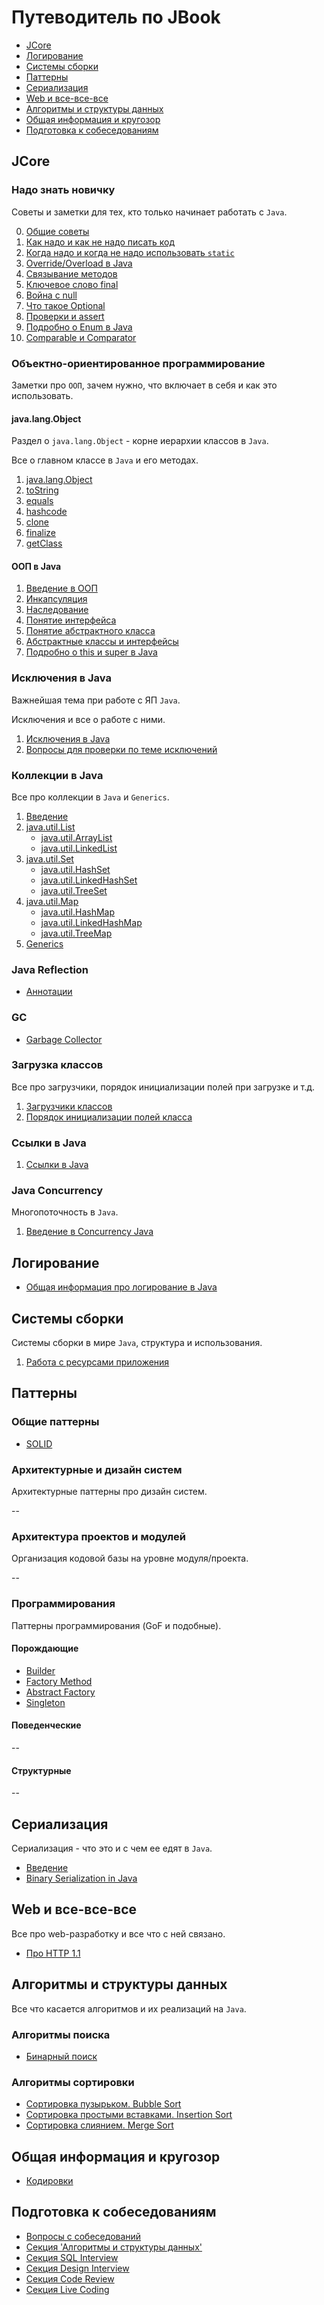 # Путеводитель по JBook

- [JCore](#jcore)
- [Логирование](#логирование)
- [Системы сборки](#системы-сборки)
- [Паттерны](#паттерны)
- [Сериализация](#сериализация)
- [Web и все-все-все](#web-и-все-все-все)
- [Алгоритмы и структуры данных](#алгоритмы-и-структуры-данных)
- [Общая информация и кругозор](#общая-информация-и-кругозор)
- [Подготовка к собеседованиям](#подготовка-к-собеседованиям)

## JCore

### Надо знать новичку

Советы и заметки для тех, кто только начинает работать с `Java`.

0. [Общие советы](jcore/beginner/common_advices.md)
1. [Как надо и как не надо писать код](jcore/beginner/code_style.md)
2. [Когда надо и когда не надо использовать `static`](jcore/beginner/static_java.md)
3. [Override/Overload в Java](jcore/beginner/over-load-ride.md)
4. [Связывание методов](jcore/beginner/early_late_binding.md)
5. [Ключевое слово final](jcore/beginner/final.md)
6. [Война с null](jcore/beginner/null_war.md)
7. [Что такое Optional](jcore/beginner/optional.md)
8. [Проверки и assert](jcore/beginner/assertions.md)
9. [Подробно о Enum в Java](jcore/beginner/enum.md)
10. [Comparable и Comparator](jcore/beginner/comparable_comparator.md)

### Объектно-ориентированное программирование

Заметки про `ООП`, зачем нужно, что включает в себя и как это использовать.

#### java.lang.Object

Раздел о `java.lang.Object` - корне иерархии классов в `Java`.

Все о главном классе в `Java` и его методах.

1. [java.lang.Object](jcore/object/intro.md)
2. [toString](jcore/object/to_string.md)
3. [equals](jcore/object/equals.md)
4. [hashcode](jcore/object/hashcode.md)
5. [clone](jcore/object/clone.md)
6. [finalize](jcore/object/finalize.md)
7. [getClass](jcore/object/get_class.md)

#### ООП в Java

1. [Введение в ООП](jcore/oop/intro.md)
2. [Инкапсуляция](jcore/oop/encapsulation.md)
3. [Наследование](jcore/oop/inheritance.md)
4. [Понятие интерфейса](jcore/oop/interface.md)
5. [Понятие абстрактного класса](jcore/oop/abstract_class.md)
6. [Абстрактные классы и интерфейсы](jcore/oop/abstract_vs_interface.md)
7. [Подробно о this и super в Java](jcore/oop/this_super.md)

### Исключения в Java

Важнейшая тема при работе с ЯП `Java`.

Исключения и все о работе с ними.

1. [Исключения в Java](jcore/exceptions/exceptions.md)
2. [Вопросы для проверки по теме исключений](jcore/exceptions/questions.md)

### Коллекции в Java

Все про коллекции в `Java` и `Generics`.

1. [Введение](jcore/collections/intro.md)
2. [java.util.List](jcore/collections/list/intro.md)
    - [java.util.ArrayList](jcore/collections/list/array_list.md)
    - [java.util.LinkedList](jcore/collections/list/linked_list.md)
3. [java.util.Set](jcore/collections/set/intro.md)
    - [java.util.HashSet](jcore/collections/set/hash_set.md)
    - [java.util.LinkedHashSet](jcore/collections/set/linked_hash_set.md)
    - [java.util.TreeSet](jcore/collections/set/tree_set.md)
4. [java.util.Map](jcore/collections/map/intro.md)
    - [java.util.HashMap](jcore/collections/map/hash_map.md)
    - [java.util.LinkedHashMap](jcore/collections/map/linked_hash_map.md)
    - [java.util.TreeMap](jcore/collections/map/tree_map.md)
5. [Generics](jcore/collections/generics/generics.md)

### Java Reflection

- [Аннотации](jcore/reflection/annotations.md)

### GC

- [Garbage Collector](jcore/garbage_collector.md)

### Загрузка классов

Все про загрузчики, порядок инициализации полей при загрузке и т.д.

1. [Загрузчики классов](jcore/class_loading.md)
2. [Порядок инициализации полей класса](jcore/beginner/order_of_loading.md)

### Ссылки в Java

  1. [Ссылки в Java](jcore/reference.md)

### Java Concurrency

Многопоточность в `Java`.

1. [Введение в Concurrency Java](jcore/concurrency/intro.md)

## Логирование

- [Общая информация про логирование в Java](logging/logging.md)

## Системы сборки

  Системы сборки в мире `Java`, структура и использования.

  1. [Работа с ресурсами приложения](build/resources.md)

## Паттерны

### Общие паттерны

- [SOLID](patterns/SOLID.md)

### Архитектурные и дизайн систем

Архитектурные паттерны про дизайн систем.

--

### Архитектура проектов и модулей

Организация кодовой базы на уровне модуля/проекта.

--

### Программирования

Паттерны программирования (GoF и подобные).

#### Порождающие

- [Builder](patterns/programming/creational/builder.md)
- [Factory Method](patterns/programming/creational/factory_method.md)
- [Abstract Factory](patterns/programming/creational/abstract_factory.md)
- [Singleton](patterns/programming/creational/singleton.md)

#### Поведенческие

--

#### Структурные

--

## Сериализация

Сериализация - что это и с чем ее едят в `Java`.

- [Введение](serialization/intro.md)
- [Binary Serialization in Java](serialization/binary/binary.md)

## Web и все-все-все

Все про web-разработку и все что с ней связано.

- [Про HTTP 1.1](web/http/http_11.md)

## Алгоритмы и структуры данных

Все что касается алгоритмов и их реализаций на `Java`.

### Алгоритмы поиска

- [Бинарный поиск](algorithms/search/binary.md)

### Алгоритмы сортировки

- [Сортировка пузырьком. Bubble Sort](algorithms/sorting/bubble.md)
- [Сортировка простыми вставками. Insertion Sort](algorithms/sorting/insertion.md)
- [Сортировка слиянием. Merge Sort](algorithms/sorting/insertion.md)

## Общая информация и кругозор

- [Кодировки](other/encoding.md)

## Подготовка к собеседованиям

- [Вопросы с собеседований](interview/questions/intro.md)
- [Секция 'Алгоритмы и структуры данных'](interview/algorithms/intro.md)
- [Секция SQL Interview](interview/sql/intro.md)
- [Секция Design Interview](interview/design_interview/intro.md)
- [Секция Code Review](interview/code_review/intro.md)
- [Секция Live Coding](interview/live_coding/intro.md)
